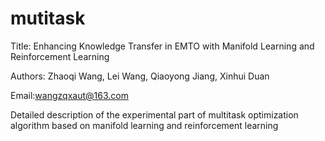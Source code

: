 # mutitask
Title: Enhancing Knowledge Transfer  in EMTO with Manifold Learning and Reinforcement Learning

Authors: Zhaoqi Wang, Lei Wang, Qiaoyong Jiang, Xinhui Duan

Email:wangzqxaut@163.com

Detailed description of the experimental part of multitask optimization algorithm based on manifold learning and reinforcement learning

